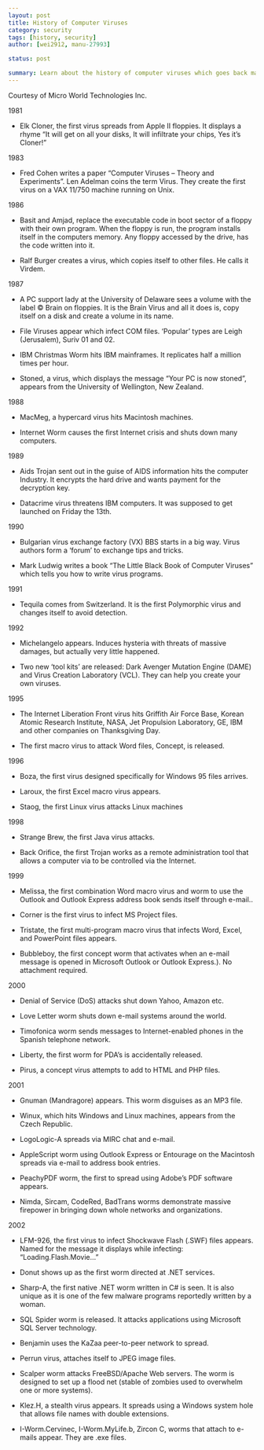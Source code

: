```yaml
---
layout: post
title: History of Computer Viruses
category: security
tags: [history, security]
author: [wei2912, manu-27993]

status: post

summary: Learn about the history of computer viruses which goes back many years ago, those little programs that can potentially destroy computers.
---
```


Courtesy of Micro World Technologies Inc.

1981

* Elk Cloner, the first virus spreads from Apple II floppies. It displays a rhyme “It will get on all your disks, It will infiltrate your chips, Yes it’s Cloner!”

1983

* Fred Cohen writes a paper “Computer Viruses – Theory and Experiments”. Len Adelman coins the term Virus. They create the first virus on a VAX 11/750 machine running on Unix.

1986

* Basit and Amjad, replace the executable code in boot sector of a floppy with their own program. When the floppy is run, the program installs itself in the computers memory. Any floppy accessed by the drive, has the code written into it.

* Ralf Burger creates a virus, which copies itself to other files. He calls it Virdem.

1987

* A PC support lady at the University of Delaware sees a volume with the label © Brain on floppies. It is the Brain Virus and all it does is, copy itself on a disk and create a volume in its name.

* File Viruses appear which infect COM files. ‘Popular’ types are Leigh (Jerusalem), Suriv 01 and 02.

* IBM Christmas Worm hits IBM mainframes. It replicates half a million times per hour.

* Stoned, a virus, which displays the message “Your PC is now stoned”, appears from the University of Wellington, New Zealand.

1988

* MacMeg, a hypercard virus hits Macintosh machines.

* Internet Worm causes the first Internet crisis and shuts down many computers.

1989

* Aids Trojan sent out in the guise of AIDS information hits the computer Industry. It encrypts the hard drive and wants payment for the decryption key.

* Datacrime virus threatens IBM computers. It was supposed to get launched on Friday the 13th.

1990

* Bulgarian virus exchange factory (VX) BBS starts in a big way. Virus authors form a ‘forum’ to exchange tips and tricks.

* Mark Ludwig writes a book “The Little Black Book of Computer Viruses” which tells you how to write virus programs.

1991

* Tequila comes from Switzerland. It is the first Polymorphic virus and changes itself to avoid detection.

1992

* Michelangelo appears. Induces hysteria with threats of massive damages, but actually very little happened.

* Two new ‘tool kits’ are released: Dark Avenger Mutation Engine (DAME) and Virus Creation Laboratory (VCL). They can help you create your own viruses.

1995

* The Internet Liberation Front virus hits Griffith Air Force Base, Korean Atomic Research Institute, NASA, Jet Propulsion Laboratory, GE, IBM and other companies on Thanksgiving Day.

* The first macro virus to attack Word files, Concept, is released.

1996

* Boza, the first virus designed specifically for Windows 95 files arrives.

* Laroux, the first Excel macro virus appears.

* Staog, the first Linux virus attacks Linux machines

1998

* Strange Brew, the first Java virus attacks.

* Back Orifice, the first Trojan works as a remote administration tool that allows a computer via to be controlled via the Internet.

1999

* Melissa, the first combination Word macro virus and worm to use the Outlook and Outlook Express address book sends itself through e-mail..

* Corner is the first virus to infect MS Project files.

* Tristate, the first multi-program macro virus that infects Word, Excel, and PowerPoint files appears.

* Bubbleboy, the first concept worm that activates when an e-mail message is opened in Microsoft Outlook or Outlook Express.). No attachment required.

2000

* Denial of Service (DoS) attacks shut down Yahoo, Amazon etc.

* Love Letter worm shuts down e-mail systems around the world.

* Timofonica worm sends messages to Internet-enabled phones in the Spanish telephone network.

* Liberty, the first worm for PDA’s is accidentally released.

* Pirus, a concept virus attempts to add to HTML and PHP files.

2001

* Gnuman (Mandragore) appears. This worm disguises as an MP3 file.

* Winux, which hits Windows and Linux machines, appears from the Czech Republic.

* LogoLogic-A spreads via MIRC chat and e-mail.

* AppleScript worm using Outlook Express or Entourage on the Macintosh spreads via e-mail to address book entries.

* PeachyPDF worm, the first to spread using Adobe’s PDF software appears.

* Nimda, Sircam, CodeRed, BadTrans worms demonstrate massive firepower in bringing down whole networks and organizations.

2002

* LFM-926, the first virus to infect Shockwave Flash (.SWF) files appears. Named for the message it displays while infecting: “Loading.Flash.Movie…”

* Donut shows up as the first worm directed at .NET services.

* Sharp-A, the first native .NET worm written in C# is seen. It is also unique as it is one of the few malware programs reportedly written by a woman.

* SQL Spider worm is released. It attacks applications using Microsoft SQL Server technology.

* Benjamin uses the KaZaa peer-to-peer network to spread.

* Perrun virus, attaches itself to JPEG image files.

* Scalper worm attacks FreeBSD/Apache Web servers. The worm is designed to set up a flood net (stable of zombies used to overwhelm one or more systems).

* Klez.H, a stealth virus appears. It spreads using a Windows system hole that allows file names with double extensions.

* I-Worm.Cervinec, I-Worm.MyLife.b, Zircon C, worms that attach to e-mails appear. They are .exe files.

